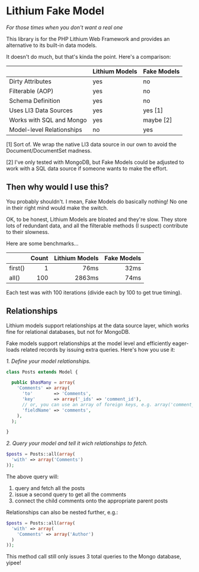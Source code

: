 # Lithium Fake Model

*For those times when you don't want a real one*

This library is for the PHP Lithium Web Framework and provides an alternative to its built-in data models.

It doesn't do much, but that's kinda the point. Here's a comparison:

|                           | Lithium Models | Fake Models |
| ------------------------- | -------------- | ----------- |
| Dirty Attributes          | yes            | no          |
| Filterable (AOP)          | yes            | no          |
| Schema Definition         | yes            | no          |
| Uses LI3 Data Sources     | yes            | yes [1]     |
| Works with SQL and Mongo  | yes            | maybe [2]   |
| Model-level Relationships | no             | yes         |

[1] Sort of. We wrap the native LI3 data source in our own to avoid the Document/DocumentSet madness.

[2] I've only tested with MongoDB, but Fake Models could be adjusted to work with a SQL data source if someone wants to make the effort.

## Then why would I use this?

You probably shouldn't. I mean, Fake Models do basically nothing! No one in their right mind would make the switch.

OK, to be honest, Lithium Models are bloated and they're slow. They store lots of redundant data, and all the filterable methods (I suspect) contribute to their slowness.

Here are some benchmarks...

|             | Count | Lithium Models | Fake Models |
| ----------- | -----:| --------------:| -----------:|
| first()     | 1     | 76ms           | 32ms        |
| all()       | 100   | 2863ms         | 74ms        |

Each test was with 100 iterations (divide each by 100 to get true timing).

## Relationships

Lithium models support relationships at the data source layer, which works fine for relational databases, but not for MongoDB.

Fake models support relationships at the model level and efficiently eager-loads related records by issuing extra queries. Here's how you use it:

*1. Define your model relationships.*

```php
class Posts extends Model {

  public $hasMany = array(
    'Comments' => array(
      'to'        => 'Comments',
      'key'       => array('_ids' => 'comment_id'),
      // or, you can use an array of foreign keys, e.g. array('comment_ids' => '_id')
      'fieldName' => 'comments',
    ),
  );

}
```

*2. Query your model and tell it wich relationships to fetch.*

```php
$posts = Posts::all(array(
  'with' => array('Comments')
));
```

The above query will:

1. query and fetch all the posts
2. issue a second query to get all the comments
3. connect the child comments onto the appropriate parent posts

Relationships can also be nested further, e.g.:

```php
$posts = Posts::all(array(
  'with' => array(
    'Comments' => array('Author')
  )
));
```

This method call still only issues 3 total queries to the Mongo database, yipee!